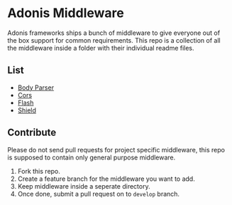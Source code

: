 # Adonis Middleware

Adonis frameworks ships a bunch of middleware to give everyone out of the box support for common requirements. This repo is a collection of all the middleware
inside a folder with their individual readme files.

## List

- [Body Parser](bodyParser)
- [Cors](Cors)
- [Flash](Flash)
- [Shield](Shield)

## Contribute

Please do not send pull requests for project specific middleware, this repo is supposed to contain only general purpose middleware.

1. Fork this repo.
2. Create a feature branch for the middleware you want to add.
3. Keep middleware inside a seperate directory.
4. Once done, submit a pull request on to `develop` branch.